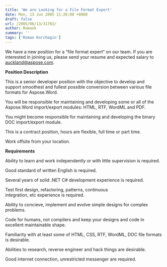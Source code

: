 ```yaml
---
title: 'We are Looking for a File Format Expert'
date: Mon, 13 Jun 2005 11:26:00 +0000
draft: false
url: /2005/06/13/31763/
author: Romank
summary: ''
tags: ['Roman Korchagin']
---
```


We have a new position for a “file format expert“ on our team. If you are interested in joining us, please send your resume and expected salary to [auckland@aspose.com][1].

**Position Description**

This is a senior developer position with the objective to develop and support smoothest and fullest possible conversion between various file formats for Aspose.Word.

You will be responsible for maintaining and developing some or all of the Aspose.Word import/export modules: HTML, RTF, WordML and PDF.

You might become responsible for maintaining and developing the binary DOC import/export module.

This is a contract position, hours are flexible, full time or part time.

Work offsite from your location.

**Requirements**

Ability to learn and work independently or with little supervision is required.

Good standard of written English is required.

Several years of solid .NET C# development experience is required.

Test first design, refactoring, patterns, continuous integration, etc experience is required.

Ability to concieve, implement and evolve simple designs for complex problems.

Code for humans, not compilers and keep your designs and code in excellent maintainable shape.

Familiarity with at least some of HTML, CSS, RTF, WordML, DOC file formats is desirable.

Abilities to research, reverse engineer and hack things are desirable.

Good internet connection, unrestricted messenger are required.




[1]: mailto:auckland@aspose.com



